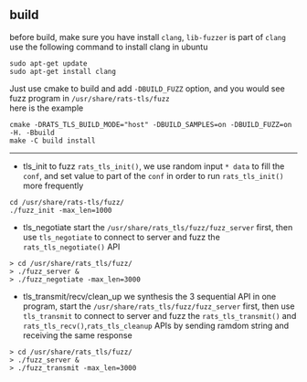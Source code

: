 ## build
before build, make sure you have install `clang`, `lib-fuzzer` is part of `clang`
use the following command to install clang in ubuntu

```
sudo apt-get update
sudo apt-get install clang
```

Just use cmake to build and add `-DBUILD_FUZZ` option, and you would see fuzz program in `/usr/share/rats-tls/fuzz`  
here is the example
```
cmake -DRATS_TLS_BUILD_MODE="host" -DBUILD_SAMPLES=on -DBUILD_FUZZ=on -H. -Bbuild
make -C build install
```

-----------------

+ tls_init
to fuzz `rats_tls_init()`, we use random input `* data` to fill the `conf`, and set value to part of the `conf` in order to run `rats_tls_init()` more frequently
```
cd /usr/share/rats-tls/fuzz/
./fuzz_init -max_len=1000
```


+ tls_negotiate
start the `/usr/share/rats_tls/fuzz/fuzz_server` first, then use `tls_negotiate` to connect to server and fuzz the `rats_tls_negotiate()` API
```
> cd /usr/share/rats_tls/fuzz/
> ./fuzz_server &
> ./fuzz_negotiate -max_len=3000
```


+ tls_transmit/recv/clean_up
we synthesis the 3 sequential API in one program, start the `/usr/share/rats_tls/fuzz/fuzz_server` first, then use `tls_transmit` to connect to server and fuzz the `rats_tls_transmit()` and `rats_tls_recv()`,`rats_tls_cleanup` APIs by sending ramdom string and receiving the same response
```
> cd /usr/share/rats_tls/fuzz/
> ./fuzz_server &
> ./fuzz_transmit -max_len=3000
```